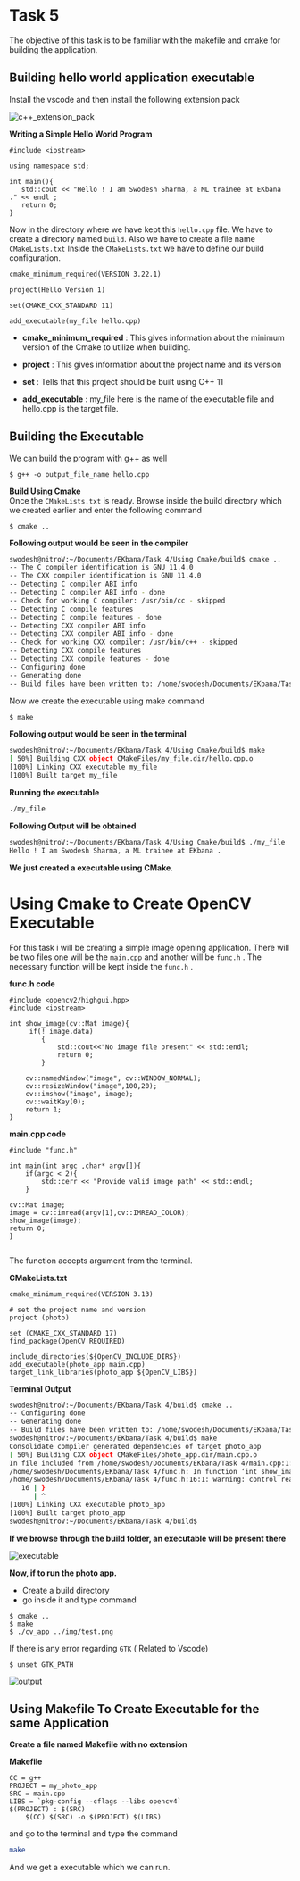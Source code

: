 # Task 5

The objective of this task is to be familiar with the makefile and cmake for building the application.

## Building hello world application executable

Install the vscode and then install the following extension  pack 

![c++_extension_pack](img/vscode_file.png)

**Writing a Simple Hello World Program**

```code
#include <iostream>

using namespace std;

int main(){
   std::cout << "Hello ! I am Swodesh Sharma, a ML trainee at EKbana ." << endl ;
   return 0;
}

```
Now in the directory where we have kept this `hello.cpp` file. We have to create a directory named `build`. Also we have to create a file name `CMakeLists.txt`
Inside the `CMakeLists.txt` we have to define our build configuration.

```
cmake_minimum_required(VERSION 3.22.1)

project(Hello Version 1)

set(CMAKE_CXX_STANDARD 11)

add_executable(my_file hello.cpp)
```

* **cmake_minimum_required**  : This gives information about the minimum version of the Cmake to utilize when building.

* **project** : This gives information about the project name and its version

* **set** : Tells that this project should be built using C++ 11

* **add_executable** : my_file here is the name of the executable file and hello.cpp is the target file.

## Building the Executable

We can build the program with g++ as well
```
$ g++ -o output_file_name hello.cpp
```

**Build Using Cmake**  
Once the `CMakeLists.txt` is ready. Browse inside the build directory which we created earlier and enter the following command

```
$ cmake ..
```
**Following output would be seen in the compiler**
``` bash
swodesh@nitroV:~/Documents/EKbana/Task 4/Using Cmake/build$ cmake ..
-- The C compiler identification is GNU 11.4.0
-- The CXX compiler identification is GNU 11.4.0
-- Detecting C compiler ABI info
-- Detecting C compiler ABI info - done
-- Check for working C compiler: /usr/bin/cc - skipped
-- Detecting C compile features
-- Detecting C compile features - done
-- Detecting CXX compiler ABI info
-- Detecting CXX compiler ABI info - done
-- Check for working CXX compiler: /usr/bin/c++ - skipped
-- Detecting CXX compile features
-- Detecting CXX compile features - done
-- Configuring done
-- Generating done
-- Build files have been written to: /home/swodesh/Documents/EKbana/Task 4/Using Cmake/build
```

Now we create the executable using make command
```bash
$ make
```

**Following output would be seen in the terminal**

```bash
swodesh@nitroV:~/Documents/EKbana/Task 4/Using Cmake/build$ make
[ 50%] Building CXX object CMakeFiles/my_file.dir/hello.cpp.o
[100%] Linking CXX executable my_file
[100%] Built target my_file
```

**Running the executable**
```bash
./my_file
```
**Following Output will be obtained**
```bash
swodesh@nitroV:~/Documents/EKbana/Task 4/Using Cmake/build$ ./my_file
Hello ! I am Swodesh Sharma, a ML trainee at EKbana .
```

**We just created a executable using CMake**.


# Using Cmake to Create OpenCV Executable

For this task i will be creating a simple image opening application.
There will be two files one will be the `main.cpp` and another will be `func.h` . The necessary function will be kept inside the `func.h` .

**func.h code**
```code
#include <opencv2/highgui.hpp>
#include <iostream>

int show_image(cv::Mat image){
     if(! image.data)
        {
            std::cout<<"No image file present" << std::endl;
            return 0;
        }    
        
    cv::namedWindow("image", cv::WINDOW_NORMAL);
    cv::resizeWindow("image",100,20);
    cv::imshow("image", image);
    cv::waitKey(0);
    return 1;
}

```

**main.cpp code**
```code
#include "func.h" 
 
int main(int argc ,char* argv[]){
    if(argc < 2){
        std::cerr << "Provide valid image path" << std::endl;
    }

cv::Mat image;
image = cv::imread(argv[1],cv::IMREAD_COLOR);  
show_image(image);
return 0;
}
 

```

The function accepts argument from the terminal.


**CMakeLists.txt**
```
cmake_minimum_required(VERSION 3.13)

# set the project name and version
project (photo)

set (CMAKE_CXX_STANDARD 17)
find_package(OpenCV REQUIRED) 

include_directories(${OpenCV_INCLUDE_DIRS}) 
add_executable(photo_app main.cpp)
target_link_libraries(photo_app ${OpenCV_LIBS})
```

**Terminal Output**
```bash
swodesh@nitroV:~/Documents/EKbana/Task 4/build$ cmake ..
-- Configuring done
-- Generating done
-- Build files have been written to: /home/swodesh/Documents/EKbana/Task 4/build
swodesh@nitroV:~/Documents/EKbana/Task 4/build$ make
Consolidate compiler generated dependencies of target photo_app
[ 50%] Building CXX object CMakeFiles/photo_app.dir/main.cpp.o
In file included from /home/swodesh/Documents/EKbana/Task 4/main.cpp:1:
/home/swodesh/Documents/EKbana/Task 4/func.h: In function ‘int show_image()’:
/home/swodesh/Documents/EKbana/Task 4/func.h:16:1: warning: control reaches end of non-void function [-Wreturn-type]
   16 | }
      | ^
[100%] Linking CXX executable photo_app
[100%] Built target photo_app
swodesh@nitroV:~/Documents/EKbana/Task 4/build$ 
```
**If we browse through the build folder, an executable will be present there**

![executable](img/executable_file.png)

**Now, if to run the photo app.**

* Create a build directory
* go inside it and type command

```
$ cmake ..
$ make
$ ./cv_app ../img/test.png
```
If there is any error regarding `GTK` ( Related to Vscode)

```
$ unset GTK_PATH
```


![output](img/opencv_exe.png)



## Using Makefile To Create Executable for the same Application

**Create a file named Makefile with no extension**

**Makefile**
```code
CC = g++
PROJECT = my_photo_app
SRC = main.cpp
LIBS = `pkg-config --cflags --libs opencv4`
$(PROJECT) : $(SRC)
	$(CC) $(SRC) -o $(PROJECT) $(LIBS)
```

and go to the terminal and type the command
```bash
make
```
And we get a executable which we can run.